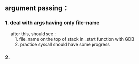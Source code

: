 ## argument passing：
### 1. deal with args having only file-name 
&emsp; after this, should see : \
&emsp;&emsp; 1. file_name on the top of stack in _start function with GDB\
&emsp;&emsp; 2. practice syscall should have some progress

### 2.
